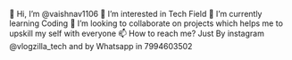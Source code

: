 👋 Hi, I’m @vaishnav1106
👀 I’m interested in Tech Field
🌱 I’m currently learning Coding
💞️ I’m looking to collaborate on projects which helps me to upskill my self with everyone
📫 How to reach me? Just By instagram @vlogzilla_tech and by Whatsapp in 7994603502 
